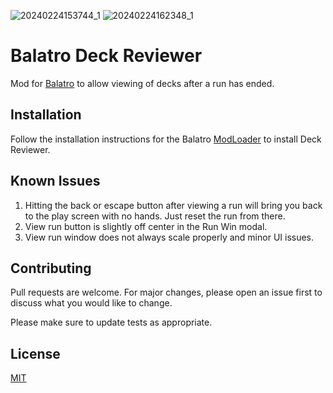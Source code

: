 ![20240224153744_1](https://github.com/Mi1cK/Balatro-Deck-Reviewer/assets/161165747/1789b06a-a440-4970-bdf0-7cfca1572866)
![20240224162348_1](https://github.com/Mi1cK/Balatro-Deck-Reviewer/assets/161165747/2884511c-537a-4eae-8c22-1a26e89762a2)

# Balatro Deck Reviewer

Mod for [Balatro](https://store.steampowered.com/app/2379780/Balatro/) to allow viewing of decks after a run has ended.

## Installation

Follow the installation instructions for the Balatro [ModLoader](https://github.com/Steamopollys/Steamodded/tree/0.6.0) to install Deck Reviewer.

## Known Issues

1. Hitting the back or escape button after viewing a run will bring you back to the play screen with no hands. Just reset the run from there.
2. View run button is slightly off center in the Run Win modal.
3. View run window does not always scale properly and minor UI issues.

## Contributing

Pull requests are welcome. For major changes, please open an issue first
to discuss what you would like to change.

Please make sure to update tests as appropriate.

## License

[MIT](https://choosealicense.com/licenses/mit/)
